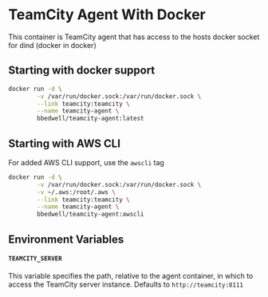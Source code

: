 # TeamCity Agent With Docker

This container is TeamCity agent that has access to the hosts docker socket for dind (docker in docker)

## Starting with docker support

```bash
docker run -d \
        -v /var/run/docker.sock:/var/run/docker.sock \
        --link teamcity:teamcity \
        --name teamcity-agent \
        bbedwell/teamcity-agent:latest
```

## Starting with AWS CLI
For added AWS CLI support, use the `awscli` tag
```bash
docker run -d \
        -v /var/run/docker.sock:/var/run/docker.sock \
        -v ~/.aws:/root/.aws \
        --link teamcity:teamcity \
        --name teamcity-agent \
        bbedwell/teamcity-agent:awscli
```

## Environment Variables
#### `TEAMCITY_SERVER`
This variable specifies the path, relative to the agent container, in which to access the TeamCity server instance. Defaults to `http://teamcity:8111`
